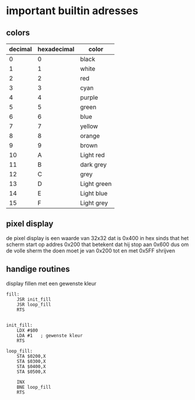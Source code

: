 # important builtin adresses
## colors

| decimal |hexadecimal| color     |
|---------|-----------|-----------|
|0        |0          |black      |
|1        |1          |white      |
|2        |2          |red        |
|3        |3          |cyan       |
|4        |4          |purple     |
|5        |5          |green      |
|6        |6          |blue       |
|7        |7          |yellow     |
|8        |8          |orange     |
|9        |9          |brown      |
|10       |A          |Light red  |
|11       |B          |dark grey  |
|12       |C          |grey       |
|13       |D          |Light green|
|14       |E          |Light blue |
|15       |F          |Light grey |

## pixel display
de pixel display is een waarde van 32x32 dat is 0x400 in hex
sinds that het scherm start op addres 0x200 that betekent dat hij stop aan 0x600 dus om de volle sherm the doen moet je van 0x200 tot en met 0x5FF shrijven

## handige routines
display fillen met een gewenste kleur
```x86asm
fill:
    JSR init_fill
    JSR loop_fill
    RTS


init_fill:
    LDX #$00
    LDA #1   ; gewenste kleur
    RTS

loop_fill:
    STA $0200,X
    STA $0300,X
    STA $0400,X
    STA $0500,X
    
    INX
    BNE loop_fill
    RTS
```
